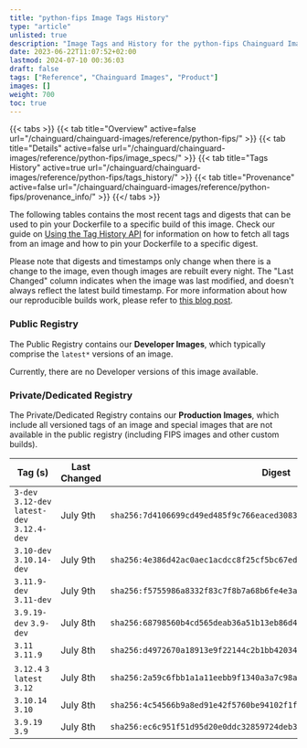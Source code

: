```yaml
---
title: "python-fips Image Tags History"
type: "article"
unlisted: true
description: "Image Tags and History for the python-fips Chainguard Image"
date: 2023-06-22T11:07:52+02:00
lastmod: 2024-07-10 00:36:03
draft: false
tags: ["Reference", "Chainguard Images", "Product"]
images: []
weight: 700
toc: true
---
```


{{< tabs >}}
{{< tab title="Overview" active=false url="/chainguard/chainguard-images/reference/python-fips/" >}}
{{< tab title="Details" active=false url="/chainguard/chainguard-images/reference/python-fips/image_specs/" >}}
{{< tab title="Tags History" active=true url="/chainguard/chainguard-images/reference/python-fips/tags_history/" >}}
{{< tab title="Provenance" active=false url="/chainguard/chainguard-images/reference/python-fips/provenance_info/" >}}
{{</ tabs >}}

The following tables contains the most recent tags and digests that can be used to pin your Dockerfile to a specific build of this image. Check our guide on [Using the Tag History API](/chainguard/chainguard-images/using-the-tag-history-api/) for information on how to fetch all tags from an image and how to pin your Dockerfile to a specific digest.

Please note that digests and timestamps only change when there is a change to the image, even though images are rebuilt every night. The "Last Changed" column indicates when the image was last modified, and doesn't always reflect the latest build timestamp. For more information about how our reproducible builds work, please refer to [this blog post](https://www.chainguard.dev/unchained/reproducing-chainguards-reproducible-image-builds).

### Public Registry
The Public Registry contains our **Developer Images**, which typically comprise the `latest*` versions of an image.

Currently, there are no Developer versions of this image available.

### Private/Dedicated Registry
The Private/Dedicated Registry contains our **Production Images**, which include all versioned tags of an image and special images that are not available in the public registry (including FIPS images and other custom builds).

| Tag (s)                                       | Last Changed | Digest                                                                    |
|-----------------------------------------------|--------------|---------------------------------------------------------------------------|
|  `3-dev` `3.12-dev` `latest-dev` `3.12.4-dev` | July 9th     | `sha256:7d4106699cd49ed485f9c766eaced3083e0e9e65fd52023115292d21c7deed7e` |
|  `3.10-dev` `3.10.14-dev`                     | July 9th     | `sha256:4e386d42ac0aec1acdcc8f25cf5bc67ed50e55ddebff80e25d580e245683b406` |
|  `3.11.9-dev` `3.11-dev`                      | July 9th     | `sha256:f5755986a8332f83c7f8b7a68b6fe4e3a9deb5c1687b173ce605b63fa06bb535` |
|  `3.9.19-dev` `3.9-dev`                       | July 8th     | `sha256:68798560b4cd565deab36a51b13eb86d45fe3569c3cdb5c47684bf212ce715c2` |
|  `3.11` `3.11.9`                              | July 8th     | `sha256:d4972670a18913e9f22144c2b1bb420344fb8192138b1734f1aca4da46d52eaf` |
|  `3.12.4` `3` `latest` `3.12`                 | July 8th     | `sha256:2a59c6fbb1a1a11eebb9f1340a3a7c98a2dc559b96eb8bb1d8e3b3017e8412c3` |
|  `3.10.14` `3.10`                             | July 8th     | `sha256:4c54566b9a8ed91e42f5760be94102f1f3eef68c1a27ce8eb62f452d22c0c7d7` |
|  `3.9.19` `3.9`                               | July 8th     | `sha256:ec6c951f51d95d20e0ddc32859724deb3d23484077e4b6703c7b51d2d84b0eb8` |

